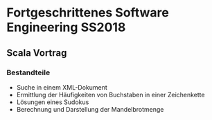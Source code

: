 # Fortgeschrittenes Software Engineering SS2018

## Scala Vortrag

### Bestandteile
* Suche in einem XML-Dokument
* Ermittlung der Häufigkeiten von Buchstaben in einer Zeichenkette
* Lösungen eines Sudokus
* Berechnung und Darstellung der Mandelbrotmenge
